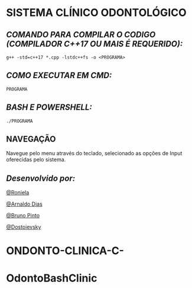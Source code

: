 # SISTEMA CLÍNICO ODONTOLÓGICO

## *COMANDO PARA COMPILAR O CODIGO (COMPILADOR C++17 OU MAIS É REQUERIDO):*

`g++ -std=c++17 *.cpp -lstdc++fs -o <PROGRAMA>`

## *COMO EXECUTAR EM CMD:* 

`PROGRAMA`

## *BASH E POWERSHELL:* 

`./PROGRAMA`

## NAVEGAÇÃO

Navegue pelo menu através do teclado, selecionado as opções de Input oferecidas
pelo sistema.

## *Desenvolvido por:*

[@Roniela](https://github.com/Roniela070811)

[@Arnaldo Dias](https://github.com/Arnaldias)

[@Bruno Pinto](https://github.com/bruno-augusto-pinto)

[@Dostoievsky](https://github.com/dostoievsky)





# ONDONTO-CLINICA-C-
# OdontoBashClinic
